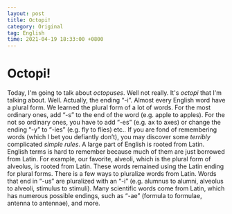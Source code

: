 ```yaml
---
layout: post
title: Octopi!
category: Original
tag: English
time: 2021-04-19 18:33:00 +0800
---
```

# Octopi! 
Today, I'm going to talk about *octopuses*. 
Well not really. 
It's *octopi* that I'm talking about.
Well. Actually, the ending “-i”. 
Almost every English word have a plural form. We learned the plural form of a lot of words. For the most ordinary ones, add “-s” to the end of the word (e.g.  apple to apples). For the not so ordinary ones, you have to add “-es” (e.g. ax to axes) or change the ending “-y” to “-ies” (e.g. fly to flies) etc.. If you are fond of remembering words (which I bet you defiantly don’t), you may discover some *terribly* complicated *simple rules*. 
A large part of English is rooted from Latin. English terms is hard to remember because much of them are just borrowed from Latin. For example, our favorite, alveoli, which is the plural form of alveolus, is rooted from Latin. These words remained using the Latin ending for plural forms.
There is a few ways to pluralize words from Latin. Words that end in “-us” are pluralized with an “-i” (e.g. alumnus to alumni, alveolus to alveoli, stimulus to stimuli). Many scientific words come from Latin, which has numerous possible endings, such as “-ae” (formula to formulae, antenna to antennae), and more.